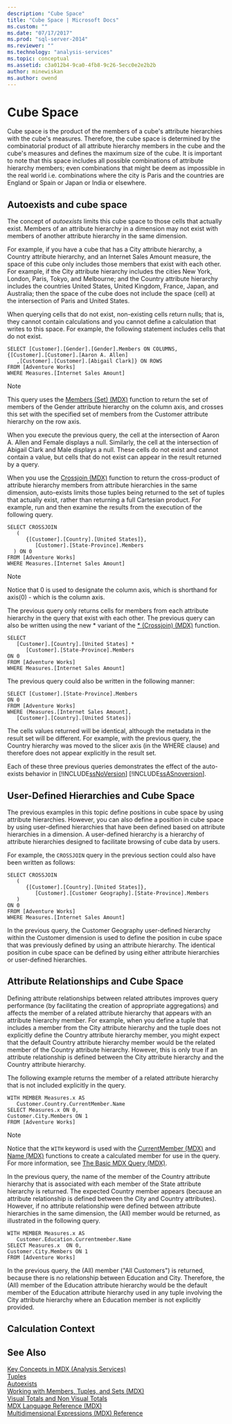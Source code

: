 ```yaml
---
description: "Cube Space"
title: "Cube Space | Microsoft Docs"
ms.custom: ""
ms.date: "07/17/2017"
ms.prod: "sql-server-2014"
ms.reviewer: ""
ms.technology: "analysis-services"
ms.topic: conceptual
ms.assetid: c3a012b4-9ca0-4fb8-9c26-5ecc0e2e2b2b
author: minewiskan
ms.author: owend
---
```

# Cube Space
  Cube space is the product of the members of a cube's attribute hierarchies with the cube's measures. Therefore, the cube space is determined by the combinatorial product of all attribute hierarchy members in the cube and the cube's measures and defines the maximum size of the cube. It is important to note that this space includes all possible combinations of attribute hierarchy members; even combinations that might be deem as impossible in the real world i.e. combinations where the city is Paris and the countries are England or Spain or Japan or India or elsewhere.  
  
## Autoexists and cube space  
 The concept of *autoexists* limits this cube space to those cells that actually exist. Members of an attribute hierarchy in a dimension may not exist with members of another attribute hierarchy in the same dimension.  
  
 For example, if you have a cube that has a City attribute hierarchy, a Country attribute hierarchy, and an Internet Sales Amount measure, the space of this cube only includes those members that exist with each other. For example, if the City attribute hierarchy includes the cities New York, London, Paris, Tokyo, and Melbourne; and the Country attribute hierarchy includes the countries United States, United Kingdom, France, Japan, and Australia; then the space of the cube does not include the space (cell) at the intersection of Paris and United States.  
  
 When querying cells that do not exist, non-existing cells return nulls; that is, they cannot contain calculations and you cannot define a calculation that writes to this space. For example, the following statement includes cells that do not exist.  
  
```  
SELECT [Customer].[Gender].[Gender].Members ON COLUMNS,  
{[Customer].[Customer].[Aaron A. Allen]  
   ,[Customer].[Customer].[Abigail Clark]} ON ROWS   
FROM [Adventure Works]  
WHERE Measures.[Internet Sales Amount]  
```  
  
> [!NOTE]  
>  This query uses the [Members (Set) (MDX)](/sql/mdx/members-set-mdx) function to return the set of members of the Gender attribute hierarchy on the column axis, and crosses this set with the specified set of members from the Customer attribute hierarchy on the row axis.  
  
 When you execute the previous query, the cell at the intersection of Aaron A. Allen and Female displays a null. Similarly, the cell at the intersection of Abigail Clark and Male displays a null. These cells do not exist and cannot contain a value, but cells that do not exist can appear in the result returned by a query.  
  
 When you use the [Crossjoin (MDX)](/sql/mdx/crossjoin-mdx) function to return the cross-product of attribute hierarchy members from attribute hierarchies in the same dimension, auto-exists limits those tuples being returned to the set of tuples that actually exist, rather than returning a full Cartesian product. For example, run and then examine the results from the execution of the following query.  
  
```  
SELECT CROSSJOIN  
   (  
      {[Customer].[Country].[United States]},  
         [Customer].[State-Province].Members  
  ) ON 0   
FROM [Adventure Works]  
WHERE Measures.[Internet Sales Amount]  
```  
  
> [!NOTE]  
>  Notice that 0 is used to designate the column axis, which is shorthand for axis(0) - which is the column axis.  
  
 The previous query only returns cells for members from each attribute hierarchy in the query that exist with each other. The previous query can also be written using the new * variant of the [\* (Crossjoin) (MDX)](/sql/mdx/crossjoin-mdx) function.  
  
```  
SELECT   
   [Customer].[Country].[United States] *   
      [Customer].[State-Province].Members  
ON 0   
FROM [Adventure Works]  
WHERE Measures.[Internet Sales Amount]  
```  
  
 The previous query could also be written in the following manner:  
  
```  
SELECT [Customer].[State-Province].Members  
ON 0   
FROM [Adventure Works]  
WHERE (Measures.[Internet Sales Amount],  
   [Customer].[Country].[United States])  
```  
  
 The cells values returned will be identical, although the metadata in the result set will be different. For example, with the previous query, the Country hierarchy was moved to the slicer axis (in the WHERE clause) and therefore does not appear explicitly in the result set.  
  
 Each of these three previous queries demonstrates the effect of the auto-exists behavior in [!INCLUDE[ssNoVersion](../../../includes/ssnoversion-md.md)] [!INCLUDE[ssASnoversion](../../../includes/ssasnoversion-md.md)].  
  
## User-Defined Hierarchies and Cube Space  
 The previous examples in this topic define positions in cube space by using attribute hierarchies. However, you can also define a position in cube space by using user-defined hierarchies that have been defined based on attribute hierarchies in a dimension. A user-defined hierarchy is a hierarchy of attribute hierarchies designed to facilitate browsing of cube data by users.  
  
 For example, the `CROSSJOIN` query in the previous section could also have been written as follows:  
  
```  
SELECT CROSSJOIN  
   (  
      {[Customer].[Country].[United States]},  
         [Customer].[Customer Geography].[State-Province].Members  
   )   
ON 0   
FROM [Adventure Works]  
WHERE Measures.[Internet Sales Amount]  
```  
  
 In the previous query, the Customer Geography user-defined hierarchy within the Customer dimension is used to define the position in cube space that was previously defined by using an attribute hierarchy. The identical position in cube space can be defined by using either attribute hierarchies or user-defined hierarchies.  
  
##  <a name="AttribRelationships"></a> Attribute Relationships and Cube Space  
 Defining attribute relationships between related attributes improves query performance (by facilitating the creation of appropriate aggregations) and affects the member of a related attribute hierarchy that appears with an attribute hierarchy member. For example, when you define a tuple that includes a member from the City attribute hierarchy and the tuple does not explicitly define the Country attribute hierarchy member, you might expect that the default Country attribute hierarchy member would be the related member of the Country attribute hierarchy. However, this is only true if an attribute relationship is defined between the City attribute hierarchy and the Country attribute hierarchy.  
  
 The following example returns the member of a related attribute hierarchy that is not included explicitly in the query.  
  
```  
WITH MEMBER Measures.x AS   
   Customer.Country.CurrentMember.Name  
SELECT Measures.x ON 0,  
Customer.City.Members ON 1  
FROM [Adventure Works]  
```  
  
> [!NOTE]  
>  Notice that the `WITH` keyword is used with the [CurrentMember (MDX)](/sql/mdx/current-mdx) and [Name (MDX)](/sql/mdx/members-string-mdx) functions to create a calculated member for use in the query. For more information, see [The Basic MDX Query &#40;MDX&#41;](mdx-query-the-basic-query.md).  
  
 In the previous query, the name of the member of the Country attribute hierarchy that is associated with each member of the State attribute hierarchy is returned. The expected Country member appears (because an attribute relationship is defined between the City and Country attributes). However, if no attribute relationship were defined between attribute hierarchies in the same dimension, the (All) member would be returned, as illustrated in the following query.  
  
```  
WITH MEMBER Measures.x AS   
   Customer.Education.Currentmember.Name  
SELECT Measures.x  ON 0,   
Customer.City.Members ON 1  
FROM [Adventure Works]  
```  
  
 In the previous query, the (All) member ("All Customers") is returned, because there is no relationship between Education and City. Therefore, the (All) member of the Education attribute hierarchy would be the default member of the Education attribute hierarchy used in any tuple involving the City attribute hierarchy where an Education member is not explicitly provided.  
  
## Calculation Context  
  
## See Also  
 [Key Concepts in MDX &#40;Analysis Services&#41;](../key-concepts-in-mdx-analysis-services.md)   
 [Tuples](tuples.md)   
 [Autoexists](autoexists.md)   
 [Working with Members, Tuples, and Sets &#40;MDX&#41;](working-with-members-tuples-and-sets-mdx.md)   
 [Visual Totals and Non Visual Totals](visual-totals-and-non-visual-totals.md)   
 [MDX Language Reference &#40;MDX&#41;](/sql/mdx/mdx-language-reference-mdx)   
 [Multidimensional Expressions &#40;MDX&#41; Reference](/sql/mdx/multidimensional-expressions-mdx-reference)  
  
  
